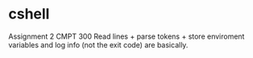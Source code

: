 # cshell
Assignment 2 CMPT 300
Read lines + parse tokens + store enviroment variables and log info (not the exit code) are basically. 
